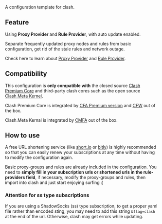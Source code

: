 A configuration template for clash.

## Feature
Using **Proxy Provider** and **Rule Provider**, with auto update enabled.

Separate frequently updated proxy nodes and rules from basic configuration, get rid of the stale rules and network outage.

Check here to learn about [Proxy Provider](https://lancellc.gitbook.io/clash/clash-config-file/proxy-provider) and [Rule Provider](https://lancellc.gitbook.io/clash/clash-config-file/rule-provider).


## Compatibility
This configuration is **only compatible with** the closed source [Clash Premium Core](https://github.com/Dreamacro/clash/releases/tag/premium) and third-party clash cores such as the open source [Clash.Meta Kernel](https://github.com/MetaCubeX/Clash.Meta).


Clash Premium Core is integrated by [CFA Premium version](https://github.com/Kr328/ClashForAndroid/releases) and [CFW](https://github.com/Fndroid/clash_for_windows_pkg/releases) out of the box.

Clash.Meta Kernal is integrated by [CMFA](https://github.com/MetaCubeX/ClashMetaForAndroid) out of the box.

## How to use

A free URL shortening service (like [short.io](https://short.io/) or [bitly](https://bitly.com)) is highly recommended so that you can easily renew your subscriptions at any time without having to modify the configuration again.

Basic proxy-groups and rules are already included in the configuration. You need to **simply fill in your subscription urls or shortened urls in the rule-providers field**, if necessary, modify the proxy-groups and rules, then import into clash and just start enjoying surfing :)

### Attention for ss type subscriptions
If you are using a ShadowSocks (ss) type subscription, to get a proper yaml file rather than encoded sting, you may need to add this string `&flag=clash` at the end of the url. Otherwise, clash may get errors while updating.